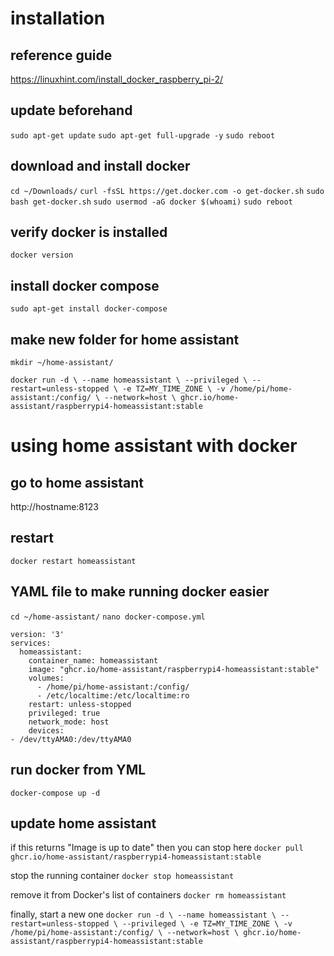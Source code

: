 # installation

## reference guide
https://linuxhint.com/install_docker_raspberry_pi-2/

## update beforehand
`sudo apt-get update`
`sudo apt-get full-upgrade -y`
`sudo reboot`

## download and install docker
`cd ~/Downloads/`
`curl -fsSL https://get.docker.com -o get-docker.sh`
`sudo bash get-docker.sh`
`sudo usermod -aG docker $(whoami)`
`sudo reboot`

## verify docker is installed
`docker version`

## install docker compose
`sudo apt-get install docker-compose` 

## make new folder for home assistant
`mkdir ~/home-assistant/`

`docker run -d \
  --name homeassistant \
  --privileged \
  --restart=unless-stopped \
  -e TZ=MY_TIME_ZONE \
  -v /home/pi/home-assistant:/config/ \
  --network=host \
  ghcr.io/home-assistant/raspberrypi4-homeassistant:stable`

# using home assistant with docker

## go to home assistant
http://hostname:8123

## restart
`docker restart homeassistant`

## YAML file to make running docker easier
`cd ~/home-assistant/`
`nano docker-compose.yml`

```
version: '3'
services:
  homeassistant:
    container_name: homeassistant
    image: "ghcr.io/home-assistant/raspberrypi4-homeassistant:stable"
    volumes:
      - /home/pi/home-assistant:/config/
      - /etc/localtime:/etc/localtime:ro
    restart: unless-stopped
    privileged: true
    network_mode: host
    devices:
- /dev/ttyAMA0:/dev/ttyAMA0
```

## run docker from YML
`docker-compose up -d`

## update home assistant
if this returns "Image is up to date" then you can stop here
`docker pull ghcr.io/home-assistant/raspberrypi4-homeassistant:stable`

stop the running container
`docker stop homeassistant`

remove it from Docker's list of containers
`docker rm homeassistant`

finally, start a new one
`docker run -d \
  --name homeassistant \
  --restart=unless-stopped \
  --privileged \
  -e TZ=MY_TIME_ZONE \
  -v /home/pi/home-assistant:/config/ \
  --network=host \
  ghcr.io/home-assistant/raspberrypi4-homeassistant:stable`
